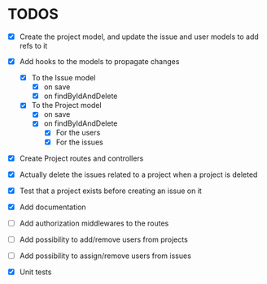 # TODOS

- [x] Create the project model, and update the issue and user models to add refs to it

- [x] Add hooks to the models to propagate changes

  - [x] To the Issue model
    - [x] on save
    - [x] on findByIdAndDelete

  - [x] To the Project model
    - [x] on save
    - [x] on findByIdAndDelete
      - [x] For the users
      - [x] For the issues
- [x] Create Project routes and controllers

- [x] Actually delete the issues related to a project when a project is deleted
- [x] Test that a project exists before creating an issue on it
- [x] Add documentation

- [ ] Add authorization middlewares to the routes

- [ ] Add possibility to add/remove users from projects
- [ ] Add possibility to assign/remove users from issues


- [x] Unit tests
